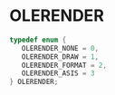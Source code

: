 # OLERENDER

```C
typedef enum {
   OLERENDER_NONE = 0,
   OLERENDER_DRAW = 1,
   OLERENDER_FORMAT = 2,
   OLERENDER_ASIS = 3
} OLERENDER;
```
